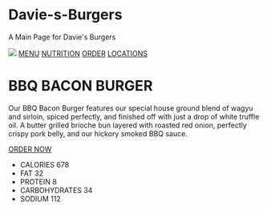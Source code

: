 # Davie-s-Burgers
A Main Page for Davie's Burgers
<!DOCTYPE html>
<html>
<head>
  
  <link href="https://fonts.googleapis.com/css?family=Roboto:100,500,700|Oswald:300,400,700" rel="stylesheet">
  <link rel="stylesheet" type="text/css" href="reset.css">
  <link rel="stylesheet" type="text/css" href="style.css">
</head>
<body>
  <nav>
    <img src="https://content.codecademy.com/courses/web-101/unit-6/htmlcss1-img_burger-logo.svg" />
    <span><a href="#">MENU</a></span>
    <span><a href="#">NUTRITION</a></span>
    <span><a href="#">ORDER</a></span>
    <span><a href="#">LOCATIONS</a></span>
  </nav>
  <div class="content">   
    <div class="header">
      <h1>BBQ BACON BURGER</h1>
    </div>
    <div class="body">
      <p>
        Our BBQ Bacon Burger features our special house ground blend of wagyu and sirloin, spiced perfectly, and finished off with just a drop of white truffle oil. A butter grilled brioche bun layered with roasted red onion, perfectly crispy pork belly, and our hickory smoked BBQ sauce.
      </p>
      <a href="#" class="button">ORDER NOW</a>    
      <ul class="nutrition">
        <li>
          <span class="category">CALORIES</span>
          <span class="value">678</span>
        </li>
        <li>
          <span class="category">FAT</span>
          <span class="value">32</span>
        </li>
        <li>
          <span class="category">PROTEIN</span>
          <span class="value">8</span>
        </li>
        <li>
          <span class="category">CARBOHYDRATES</span>
          <span class="value">34</span>
        </li>
        <li>
          <span class="category">SODIUM</span>
          <span class="value">112</span>
        </li>
      </ul>
    </div>
  </div>
  </body>
</html>
